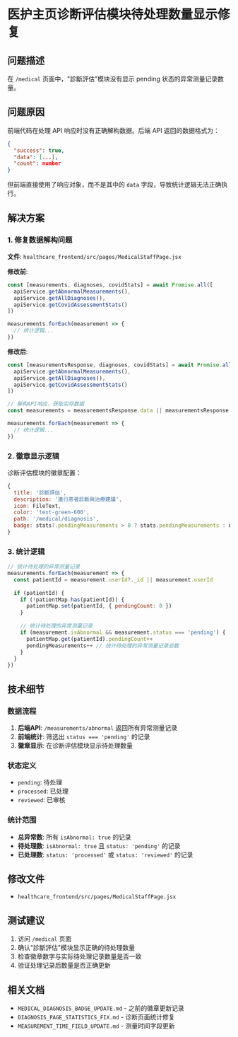 # 医护主页诊断评估模块待处理数量显示修复

## 问题描述
在 `/medical` 页面中，"診斷評估"模块没有显示 pending 状态的异常测量记录数量。

## 问题原因
前端代码在处理 API 响应时没有正确解构数据。后端 API 返回的数据格式为：
```json
{
  "success": true,
  "data": [...],
  "count": number
}
```

但前端直接使用了响应对象，而不是其中的 `data` 字段，导致统计逻辑无法正确执行。

## 解决方案

### 1. 修复数据解构问题
**文件**: `healthcare_frontend/src/pages/MedicalStaffPage.jsx`

**修改前**:
```javascript
const [measurements, diagnoses, covidStats] = await Promise.all([
  apiService.getAbnormalMeasurements(),
  apiService.getAllDiagnoses(),
  apiService.getCovidAssessmentStats()
])

measurements.forEach(measurement => {
  // 统计逻辑...
})
```

**修改后**:
```javascript
const [measurementsResponse, diagnoses, covidStats] = await Promise.all([
  apiService.getAbnormalMeasurements(),
  apiService.getAllDiagnoses(),
  apiService.getCovidAssessmentStats()
])

// 解构API响应，获取实际数据
const measurements = measurementsResponse.data || measurementsResponse

measurements.forEach(measurement => {
  // 统计逻辑...
})
```

### 2. 徽章显示逻辑
诊断评估模块的徽章配置：
```javascript
{
  title: '診斷評估',
  description: '進行患者診斷與治療建議',
  icon: FileText,
  color: 'text-green-600',  
  path: '/medical/diagnosis',
  badge: stats?.pendingMeasurements > 0 ? stats.pendingMeasurements : null
}
```

### 3. 统计逻辑
```javascript
// 统计待处理的异常测量记录
measurements.forEach(measurement => {
  const patientId = measurement.userId?._id || measurement.userId
  
  if (patientId) {
    if (!patientMap.has(patientId)) {
      patientMap.set(patientId, { pendingCount: 0 })
    }
    
    // 统计待处理的异常测量记录
    if (measurement.isAbnormal && measurement.status === 'pending') {
      patientMap.get(patientId).pendingCount++
      pendingMeasurements++ // 统计待处理的异常测量记录总数
    }
  }
})
```

## 技术细节

### 数据流程
1. **后端API**: `/measurements/abnormal` 返回所有异常测量记录
2. **前端统计**: 筛选出 `status === 'pending'` 的记录
3. **徽章显示**: 在诊断评估模块显示待处理数量

### 状态定义
- `pending`: 待处理
- `processed`: 已处理
- `reviewed`: 已审核

### 统计范围
- **总异常数**: 所有 `isAbnormal: true` 的记录
- **待处理数**: `isAbnormal: true` 且 `status: 'pending'` 的记录
- **已处理数**: `status: 'processed'` 或 `status: 'reviewed'` 的记录

## 修改文件
- `healthcare_frontend/src/pages/MedicalStaffPage.jsx`

## 测试建议
1. 访问 `/medical` 页面
2. 确认"診斷評估"模块显示正确的待处理数量
3. 检查徽章数字与实际待处理记录数量是否一致
4. 验证处理记录后数量是否正确更新

## 相关文档
- `MEDICAL_DIAGNOSIS_BADGE_UPDATE.md` - 之前的徽章更新记录
- `DIAGNOSIS_PAGE_STATISTICS_FIX.md` - 诊断页面统计修复
- `MEASUREMENT_TIME_FIELD_UPDATE.md` - 测量时间字段更新 